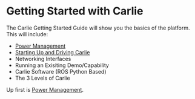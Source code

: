# Getting Started with Carlie

The Carlie Getting Started Guide will show you the basics of the platform. This will include:

* [Power Management](power_management.md)
* [Starting Up and Driving Carlie](starting_up_carlie.md)
* Networking Interfaces
* Running an Exisiting Demo/Capability
* Carlie Software (ROS Python Based)
* The 3 Levels of Carlie

Up first is [Power Management](power_management.md).